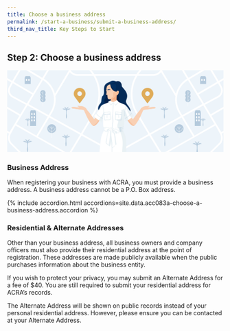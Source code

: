 ```yaml
---
title: Choose a business address
permalink: /start-a-business/submit-a-business-address/
third_nav_title: Key Steps to Start
---
```


## Step 2: Choose a business address

![Choose Biz Address](/images/start/StartSJ_BusinessAddress.jpg)

### Business Address

When registering your business with ACRA, you must provide a business address. A business address cannot be a P.O. Box address.

{% include accordion.html accordions=site.data.acc083a-choose-a-business-address.accordion %}

### Residential & Alternate Addresses

Other than your business address, all business owners and company officers must also provide their residential address at the point of registration. These addresses are made publicly available when the public purchases information about the business entity.

If you wish to protect your privacy, you may submit an Alternate Address for a fee of $40. You are still required to submit your residential address for ACRA’s records.

The Alternate Address will be shown on public records instead of your personal residential address. However, please ensure you can be contacted at your Alternate Address.